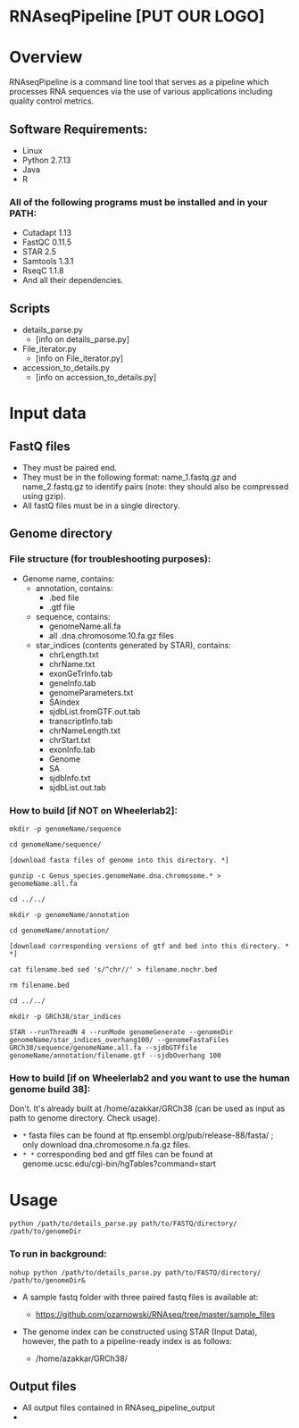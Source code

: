 # RNAseqPipeline [PUT OUR LOGO]

# Overview

RNAseqPipeline is a command line tool that serves as a pipeline which processes RNA sequences via the use of various applications including quality control metrics.

## Software Requirements: 
+ Linux
+ Python 2.7.13
+ Java
+ R

### All of the following programs must be installed and in your PATH:
+ Cutadapt 1.13
+ FastQC 0.11.5
+ STAR 2.5
+ Samtools 1.3.1
+ RseqC 1.1.8
+ And all their dependencies.

## Scripts
+ details_parse.py
  + [info on details_parse.py]
+ File_iterator.py
  + [info on File_iterator.py]
+ accession_to_details.py
  + [info on accession_to_details.py]

# Input data

## FastQ files

+ They must be paired end.
+ They must be in the following format: name_1.fastq.gz and name_2.fastq.gz to identify pairs (note: they should also be compressed using gzip).
+ All fastQ files must be in a single directory.

## Genome directory

### File structure (for troubleshooting purposes):
+ Genome name, contains:
  + annotation, contains:
    + .bed file
    + .gtf file
  + sequence, contains:
    + genomeName.all.fa
    + all .dna.chromosome.10.fa.gz files
  + star_indices (contents generated by STAR), contains:
    + chrLength.txt
    + chrName.txt
    + exonGeTrInfo.tab
    + geneInfo.tab
    + genomeParameters.txt
    + SAindex
    + sjdbList.fromGTF.out.tab
    + transcriptInfo.tab
    + chrNameLength.txt
    + chrStart.txt
    + exonInfo.tab
    + Genome
    + SA
    + sjdbInfo.txt
    + sjdbList.out.tab
  
  
### How to build [if NOT on Wheelerlab2]:

`mkdir -p genomeName/sequence`

`cd genomeName/sequence/`

`[download fasta files of genome into this directory. *]`

`gunzip -c Genus_species.genomeName.dna.chromosome.* > genomeName.all.fa`

`cd ../../`

`mkdir -p genomeName/annotation`

`cd genomeName/annotation/`

`[download corresponding versions of gtf and bed into this directory. * *]`

`cat filename.bed sed 's/^chr//' > filename.nochr.bed`

`rm filename.bed`

`cd ../../`

`mkdir -p GRCh38/star_indices`

`STAR --runThreadN 4 --runMode genomeGenerate --genomeDir genomeName/star_indices_overhang100/ --genomeFastaFiles GRCh38/sequence/genomeName.all.fa --sjdbGTFfile genomeName/annotation/filename.gtf --sjdbOverhang 100`

### How to build [if on Wheelerlab2 and you want to use the human genome build 38]:

Don't. It's already built at /home/azakkar/GRCh38 (can be used as input as path to genome directory. Check usage).

+ `*` fasta files can be found at ftp.ensembl.org/pub/release-88/fasta/ ; only download dna.chromosome.n.fa.gz files.
+ `* *` corresponding bed and gtf files can be found at genome.ucsc.edu/cgi-bin/hgTables?command=start

# Usage 

`python /path/to/details_parse.py path/to/FASTQ/directory/ /path/to/genomeDir`

### To run in background:

`nohup python /path/to/details_parse.py path/to/FASTQ/directory/ /path/to/genomeDir&`

+ A sample fastq folder with three paired fastq files is available at:
  + https://github.com/ozarnowski/RNAseq/tree/master/sample_files

+ The genome index can be constructed using STAR (Input Data), however, the path to a pipeline-ready index is as follows:
  + /home/azakkar/GRCh38/
  
## Output files

+ All output files contained in RNAseq_pipeline_output
+ 
